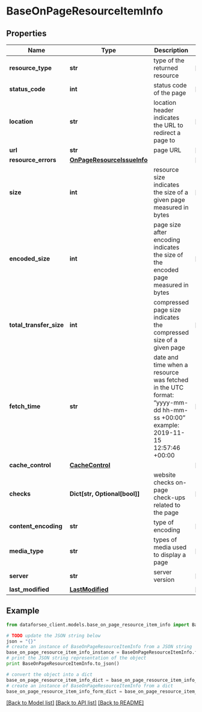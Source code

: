 # BaseOnPageResourceItemInfo


## Properties

Name | Type | Description | Notes
------------ | ------------- | ------------- | -------------
**resource_type** | **str** | type of the returned resource | [optional] 
**status_code** | **int** | status code of the page | [optional] 
**location** | **str** | location header indicates the URL to redirect a page to | [optional] 
**url** | **str** | page URL | [optional] 
**resource_errors** | [**OnPageResourceIssueInfo**](OnPageResourceIssueInfo.md) |  | [optional] 
**size** | **int** | resource size indicates the size of a given page measured in bytes | [optional] 
**encoded_size** | **int** | page size after encoding indicates the size of the encoded page measured in bytes | [optional] 
**total_transfer_size** | **int** | compressed page size indicates the compressed size of a given page | [optional] 
**fetch_time** | **str** | date and time when a resource was fetched in the UTC format: “yyyy-mm-dd hh-mm-ss +00:00” example: 2019-11-15 12:57:46 +00:00 | [optional] 
**cache_control** | [**CacheControl**](CacheControl.md) |  | [optional] 
**checks** | **Dict[str, Optional[bool]]** | website checks on-page check-ups related to the page | [optional] 
**content_encoding** | **str** | type of encoding | [optional] 
**media_type** | **str** | types of media used to display a page | [optional] 
**server** | **str** | server version | [optional] 
**last_modified** | [**LastModified**](LastModified.md) |  | [optional] 

## Example

```python
from dataforseo_client.models.base_on_page_resource_item_info import BaseOnPageResourceItemInfo

# TODO update the JSON string below
json = "{}"
# create an instance of BaseOnPageResourceItemInfo from a JSON string
base_on_page_resource_item_info_instance = BaseOnPageResourceItemInfo.from_json(json)
# print the JSON string representation of the object
print BaseOnPageResourceItemInfo.to_json()

# convert the object into a dict
base_on_page_resource_item_info_dict = base_on_page_resource_item_info_instance.to_dict()
# create an instance of BaseOnPageResourceItemInfo from a dict
base_on_page_resource_item_info_form_dict = base_on_page_resource_item_info.from_dict(base_on_page_resource_item_info_dict)
```
[[Back to Model list]](../README.md#documentation-for-models) [[Back to API list]](../README.md#documentation-for-api-endpoints) [[Back to README]](../README.md)


